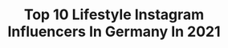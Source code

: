 ---
title: Top 10 Lifestyle Instagram Influencers In Germany In 2021
description: >-
  Find top lifestyle Instagram influencers in Germany in 2021. Most popular hashtags: #carmushka #fashionblogger #blogger #americanstyle.
platform: Instagram
hits: 2814
text_top: See the best Instagram accounts on inBeat.
text_bottom: Our platform has 2814 Instagram influencers like this in Germany for you to contact.
profiles:
  - username: "x_fashiondiaries_x"
    fullname: >-
      Lifestyle
    bio: >-
      Upper Austria 🏠 Fashion 👗Healthy Lifestyle 🐮Veggie 🏡Interior🏋️‍♀️#foodspringfamily ❤️ Founder of @fashiondiariesonlineshop
    location: "Germany"
    followers: 58597
    engagement: 195
    commentsToLikes: 0.251906
    id: ck55on3vg8p810i11hn65t4u5
    verified: false
    hashtags: "#fitness, #fashion, #igersvienna, #boots"
  - username: "chantal.pe"
    fullname: >-
      chantal
    bio: >-
      🖤Fashion | Inspo | Lifestyle 📍based in germany | ffm 📩 contact: chantal.pe@gmx.net do more of what makes you happy✨ use: #chantalpe
    location: "Germany"
    followers: 12631
    engagement: 2242
    commentsToLikes: 0.115021
    id: ck15t3kabg6aa0i19wgtb1i5p
    verified: false
    hashtags: "#herbstinspo, #sonnenbrille, #girlsinsposupport, #classy"
  - username: "jacki.byr"
    fullname: >-
      Jacki 🍍
    bio: >-
      FASHION | LIFESTYLE | FITNESS 📍NRW 🧳 Visual Merchandiser ...𝓂𝒶𝓀𝑒 𝒾𝓉 𝒽𝒶𝓅𝓅𝑒𝓃 ✨
    location: "Germany"
    followers: 5065
    engagement: 2201
    commentsToLikes: 0.136230
    id: ck8t8vsl9m0yx0j7850rvescv
    verified: false
    hashtags: "#fashionlover, #fashionaddict, #fashionstyle, #outfitoftheday"
  - username: "bak_lifestyle"
    fullname: >-
      Yvonne
    bio: >-
      ᶠᵃˢʰⁱᵒⁿ 🌸 ᴮᵉᵃᵘᵗʸ 🌸 ᴸⁱᶠᵉˢᵗʸˡᵉ • 👰🏻wifey • 👧🏻mommy • 🇩🇪🇵🇱 • Girl next door 💌 bak_lifestyle@web.de / DM 📍 Bochum , NRW 🌍 Next📍
    location: "Germany"
    followers: 9463
    engagement: 1927
    commentsToLikes: 0.194192
    id: ck6tp2218hegf0j71wbb5mlvr
    verified: false
    hashtags: "#girlssupportgirls, #germanbloggerinspo, #streetstyle, #sunday"
  - username: "dedalnok"
    fullname: >-
      MICHEL DE DÁLNOK 🇭🇺
    bio: >-
      ADVENTURE • TRAVEL • LIFESTYLE ⍋ Overland & Outdoors enthusiast ⚑ Zürich, Switzerland / Black Forest, Germany
    location: "Germany"
    followers: 5765
    engagement: 1757
    commentsToLikes: 0.129226
    id: ck14jdnyljtj60i19p5r0cuvv
    verified: false
    hashtags: "#dolomites, #switzerland, #southtyrol, #myswitzerland"
  - username: "luisa.kuco"
    fullname: >-
      GOOD VIBES ONLY🖤
    bio: >-
      📍 Freiburg 🇩🇪 💌 luisa.kuri@online.de fashion lover | lifestyle | pug mom
    location: "Germany"
    followers: 7344
    engagement: 1666
    commentsToLikes: 0.118456
    id: ckap557kya91x0i78i3ofuiig
    verified: false
    hashtags: "#carmushka, #puglove, #autumnvibes, #annaix"
  - username: "kimisdiary"
    fullname: >-
      Kimberly
    bio: >-
      FASHION - LIFESTYLE Germany, 25, in love, 🦁 Frenchiemommy 🐶 FOTOGRAFIELIEBE
    location: "Germany"
    followers: 5603
    engagement: 1615
    commentsToLikes: 0.095759
    id: ck9hag4hccenj0j78gjk72ym1
    verified: false
    hashtags: "#blondesandcookies, #liebsmaximal, #americanstyle, #blondehair"
  - username: "tache.de.rousseur"
    fullname: >-
      Stephi
    bio: >-
      FASHION | TRAVEL | LIFESTYLE 📍Bamberg, Germany #tachederousseurstyle ✉️ tachederousseur8@gmail.com
    location: "Germany"
    followers: 13994
    engagement: 1359
    commentsToLikes: 0.169183
    id: ck14lrvctw6ni0i19qowrqkkh
    verified: false
    hashtags: "#ootdstyle, #fashioninspo, #fashionista, #joggerstyle"
  - username: "marinamxll"
    fullname: >-
      Marina | Regensburg
    bio: >-
      💌 marinamxll@gmx.de or DM ✨use #marinamxll #fashion #lifestyle #blogger_de
    location: "Germany"
    followers: 12782
    engagement: 1307
    commentsToLikes: 0.137327
    id: ckap4wh7j96yc0i78cq7ah4m4
    verified: false
    hashtags: "#styleinspo, #potd, #americanstyle, #fashion"
  - username: "burakdinc__"
    fullname: >-
      BURAK DINC
    bio: >-
      ◤◢◤◢◤◢◤◢◤◢◤◢◤◢◤◢◤◢ 📸 #fashion| #fitness| #travel |#lifestyle 📍 Augsburg/Cologne 📩 dinc.burak89@gmail.com 🔐 @me1isim 👇
    location: "Germany"
    followers: 10481
    engagement: 1255
    commentsToLikes: 0.103265
    id: ck0u1nqppxf210i19mljrs9l4
    verified: false
    hashtags: "#jackandjones, #jjambassador, #advertisement, #pregnancy"
---